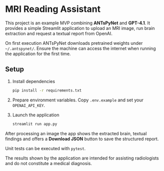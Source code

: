 # MRI Reading Assistant

This project is an example MVP combining **ANTsPyNet** and **GPT-4.1**.
It provides a simple Streamlit application to upload an MRI image, run brain
extraction and request a textual report from OpenAI.

On first execution ANTsPyNet downloads pretrained weights under
`~/.antspynet/`.  Ensure the machine can access the internet when running
the application for the first time.

## Setup

1. Install dependencies
   ```bash
   pip install -r requirements.txt
   ```
2. Prepare environment variables.  Copy `.env.example` and set your
   `OPENAI_API_KEY`.

3. Launch the application
   ```bash
   streamlit run app.py
   ```

After processing an image the app shows the extracted brain, textual findings
and offers a **Download JSON** button to save the structured report.

Unit tests can be executed with `pytest`.

The results shown by the application are intended for assisting radiologists
and do not constitute a medical diagnosis.
